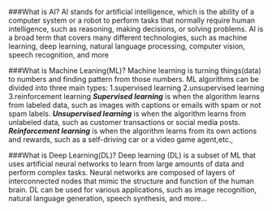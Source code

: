 ###What is AI?
AI stands for artificial intelligence, which is the ability of a computer system or a robot to perform tasks that normally require human intelligence, such as reasoning, making decisions, or solving problems. 
AI is a broad term that covers many different technologies, such as machine learning, deep learning, natural language processing, computer vision, speech recognition, and more

###What is Machine Leaning(ML)?
Machine learning is turning things(data) to numbers and finding pattern from those numbers.
ML algorithms can be divided into three main types: 
1.supervised learning
2.unsupervised learning
3.reinforcement learning
***Supervised learning*** is when the algorithm learns from labeled data, such as images with captions or emails with spam or not spam labels. 
***Unsupervised learning*** is when the algorithm learns from unlabeled data, such as customer transactions or social media posts. 
***Reinforcement learning*** is when the algorithm learns from its own actions and rewards, such as a self-driving car or a video game agent,etc.,

###What is Deep Learning(DL)?
Deep learning (DL) is a subset of ML that uses artificial neural networks to learn from large amounts of data and perform complex tasks. Neural networks are composed of layers of interconnected nodes that mimic the structure and function of the human brain. DL can be used for various applications, such as image recognition, natural language generation, speech synthesis, and more...
